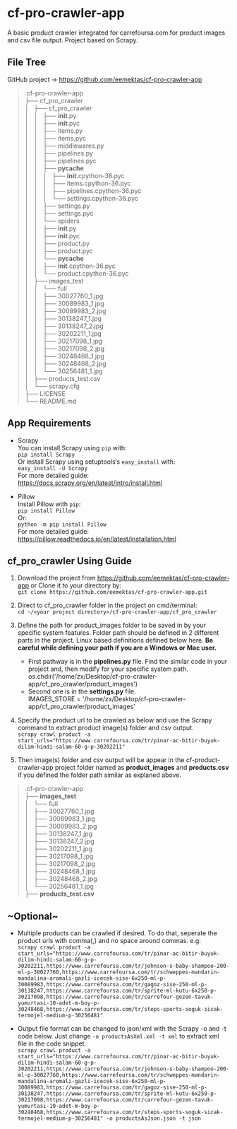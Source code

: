 # cf-pro-crawler-app  

A basic product crawler integrated for carrefoursa.com for product images and csv file output. Project based on Scrapy.  

## File Tree  
GitHub project -> https://github.com/eemektas/cf-pro-crawler-app  
>.cf-pro-crawler-app  
├── cf_pro_crawler  
│   ├── cf_pro_crawler  
│   │   ├── __init__.py  
│   │   ├── __init__.pyc  
│   │   ├── items.py  
│   │   ├── items.pyc  
│   │   ├── middlewares.py  
│   │   ├── pipelines.py  
│   │   ├── pipelines.pyc  
│   │   ├── __pycache__  
│   │   │   ├── __init__.cpython-36.pyc  
│   │   │   ├── items.cpython-36.pyc  
│   │   │   ├── pipelines.cpython-36.pyc  
│   │   │   └── settings.cpython-36.pyc  
│   │   ├── settings.py  
│   │   ├── settings.pyc  
│   │   └── spiders  
│   │       ├── __init__.py  
│   │       ├── __init__.pyc  
│   │       ├── product.py  
│   │       ├── product.pyc  
│   │       └── __pycache__  
│   │           ├── __init__.cpython-36.pyc  
│   │           └── product.cpython-36.pyc  
│   ├── images_test  
│   │   └── full  
│   │       ├── 30027760_1.jpg  
│   │       ├── 30089983_1.jpg  
│   │       ├── 30089983_2.jpg  
│   │       ├── 30138247_1.jpg  
│   │       ├── 30138247_2.jpg  
│   │       ├── 30202211_1.jpg  
│   │       ├── 30217098_1.jpg  
│   │       ├── 30217098_2.jpg  
│   │       ├── 30248468_1.jpg  
│   │       ├── 30248468_2.jpg  
│   │       └── 30256481_1.jpg  
│   ├── products_test.csv  
│   └── scrapy.cfg  
├── LICENSE  
└── README.md  

## App Requirements  

- Scrapy  
	You can install Scrapy using `pip` with:  
	`pip install Scrapy`  
	Or install Scrapy using setuptools‘s `easy_install` with:  
	`easy_install -U Scrapy`  
	For more detailed guide: https://docs.scrapy.org/en/latest/intro/install.html  

- Pillow  
	Install Pillow with `pip`:  
	`pip install Pillow`  
	Or:  
	`python -m pip install Pillow`  
	For more detailed guide: https://pillow.readthedocs.io/en/latest/installation.html  

## cf_pro_crawler Using Guide  

1. Download the project from https://github.com/eemektas/cf-pro-crawler-app or Clone it to your directory by:  
	`git clone https://github.com/eemektas/cf-pro-crawler-app.git`  

2. Direct to cf_pro_crawler folder in the project on cmd/terminal:  
	`cd ~/<your project directory>/cf-pro-crawler-app/cf_pro_crawler`  

3. Define the path for product_images folder to be saved in by your specific system features. Folder path should be defined in 2 different parts in the project. Linux based definitions defined below here. **Be careful while defining your path if you are a Windows or Mac user.**  
	- First pathway is in the **pipelines.py** file. Find the similar code in your project and, then modify for your specific system path.  
    		os.chdir('/home/zx/Desktop/cf-pro-crawler-app/cf_pro_crawler/product_images')  
	- Second one is in the **settings.py** file.  
    		IMAGES_STORE = '/home/zx/Desktop/cf-pro-crawler-app/cf_pro_crawler/product_images'  

4. Specify the product url to be crawled as below and use the Scrapy command to extract product image(s) folder and csv output.  
	`scrapy crawl product -a start_urls="https://www.carrefoursa.com/tr/pinar-ac-bitir-buyuk-dilim-hindi-salam-60-g-p-30202211"`  

5. Then image(s) folder and csv output will be appear in the cf-product-crawler-app project folder named as **product_images** and **products.csv** if you defined the folder path similar as explaned above.  
>.cf-pro-crawler-app  
├── **images_test**  
│   └── full  
│       ├── 30027760_1.jpg  
│       ├── 30089983_1.jpg  
│       ├── 30089983_2.jpg  
│       ├── 30138247_1.jpg  
│       ├── 30138247_2.jpg  
│       ├── 30202211_1.jpg  
│       ├── 30217098_1.jpg  
│       ├── 30217098_2.jpg  
│       ├── 30248468_1.jpg  
│       ├── 30248468_2.jpg  
│       └── 30256481_1.jpg  
├── **products_test.csv**  


## ~Optional~   
- Multiple products can be crawled if desired. To do that, seperate the product urls with comma(,) and no space around commas. e.g:  
	`scrapy crawl product -a start_urls="https://www.carrefoursa.com/tr/pinar-ac-bitir-buyuk-dilim-hindi-salam-60-g-p-30202211,https://www.carrefoursa.com/tr/johnson-s-baby-shampoo-200-ml-p-30027760,https://www.carrefoursa.com/tr/schweppes-mandarin-mandalina-aromali-gazli-icecek-sise-6x250-ml-p-30089983,https://www.carrefoursa.com/tr/gagoz-sise-250-ml-p-30138247,https://www.carrefoursa.com/tr/sprite-ml-kutu-6x250-p-30217098,https://www.carrefoursa.com/tr/carrefour-gezen-tavuk-yumurtasi-10-adet-m-boy-p-30248468,https://www.carrefoursa.com/tr/steps-sports-soguk-sicak-termojel-medium-p-30256481"`  

- Output file format can be changed to json/xml with the Scrapy -o and -t code below. Just change `-o productsAsXml.xml -t xml` to extract xml file in the code snippet.  
	`scrapy crawl product -a start_urls="https://www.carrefoursa.com/tr/pinar-ac-bitir-buyuk-dilim-hindi-salam-60-g-p-30202211,https://www.carrefoursa.com/tr/johnson-s-baby-shampoo-200-ml-p-30027760,https://www.carrefoursa.com/tr/schweppes-mandarin-mandalina-aromali-gazli-icecek-sise-6x250-ml-p-30089983,https://www.carrefoursa.com/tr/gagoz-sise-250-ml-p-30138247,https://www.carrefoursa.com/tr/sprite-ml-kutu-6x250-p-30217098,https://www.carrefoursa.com/tr/carrefour-gezen-tavuk-yumurtasi-10-adet-m-boy-p-30248468,https://www.carrefoursa.com/tr/steps-sports-soguk-sicak-termojel-medium-p-30256481" -o productsAsJson.json -t json`  
  
